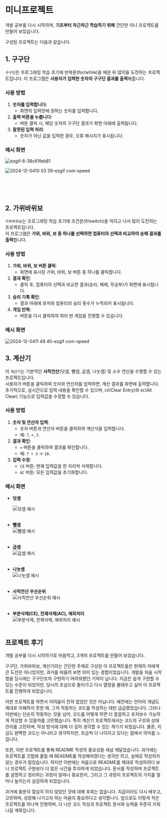 # 미니프로젝트

 개발 공부를 다시 시작하며, **기초부터 차근차근 학습하기 위해** 간단한 미니 프로젝트를 만들어 보았습니다.

 구성된 프로젝트는 다음과 같습니다.


 ## 1. 구구단
  `구구단`은 프로그래밍 학습 초기에 반복문(for/while)을 배운 뒤 많이들 도전하는 프로젝트입니다. 이 프로그램은 **사용자가 입력한 숫자의 구구단 결과를 출력**해줍니다.

### 사용 방법
1. **숫자를 입력합니다**:
    - 화면의 입력란에 원하는 숫자를 입력합니다.
2. **출력 버튼을 누릅니다**:
   - 버튼 클릭 시, 해당 숫자의 구구단 결과가 화면 아래에 출력됩니다.
3. **잘못된 입력 처리**:
   - 숫자가 아닌 값을 입력한 경우, 오류 메시지가 표시됩니다.

### 예시 화면
 ![ezgif-6-38c61feb81](https://github.com/user-attachments/assets/2605081b-3349-426c-8e86-a66c106972f9)


![2024-12-0410 03 39-ezgif com-speed](https://github.com/user-attachments/assets/b4a49e4f-3e26-4c30-8bf8-016edbe1bb8b)

<br><br><br>

## 2. 가위바위보
 `가위바위보`는 프로그래밍 학습 초기에 조건문(if/switch)을 익히고 나서 많이 도전하는 프로젝트입니다.  
이 프로그램은 **가위, 바위, 보 중 하나를 선택하면 컴퓨터의 선택과 비교하여 승패 결과를 출력**합니다.

 ### 사용 방법
1. **가위, 바위, 보 버튼 클릭**:
   - 화면에 표시된 가위, 바위, 보 버튼 중 하나를 클릭합니다.
2. **결과 확인**:
   - 클릭 후, 컴퓨터의 선택과 비교한 결과(승리, 패배, 무승부)가 화면에 표시됩니다.
3. **승리 기록 확인**:
   - 결과 아래에 유저와 컴퓨터의 승리 횟수가 누적되어 표시됩니다.
4. **게임 반복**:
   - 버튼을 다시 클릭하여 여러 번 게임을 진행할 수 있습니다.

### 예시 화면
![2024-12-0411 49 40-ezgif com-speed](https://github.com/user-attachments/assets/2124bdcd-80a0-4005-b589-2c5123a072d8)

## 3. 계산기
이 `계산기`는 기본적인 **사칙연산**(덧셈, 뺄셈, 곱셈, 나눗셈) 및 소수 연산을 수행할 수 있는 프로젝트입니다.  
사용자가 버튼을 클릭하여 숫자와 연산자를 입력하면, 계산 결과를 화면에 출력합니다.  
추가적으로, 실시간으로 입력 내용을 확인할 수 있으며, `CE`(Clear Entry)와 `AC`(All Clear) 기능으로 입력값을 수정할 수 있습니다.

### 사용 방법 
1. **숫자 및 연산자 입력**:
   - 숫자 버튼과 연산자 버튼을 클릭하여 계산식을 입력합니다.
   - 예: `7`, `+`, `3`.
2. **결과 확인**:
   - `=` 버튼을 클릭하여 결과를 확인합니다.
   - 예: `7 + 3` → `10`.
3. **입력 수정**:
   - `CE` 버튼: 현재 입력값을 한 자리씩 삭제합니다.
   - `AC` 버튼: 모든 입력값을 초기화합니다.

### 예시 화면
- **덧셈** <br>

    ![덧셈 예시](https://github.com/user-attachments/assets/ea2e2098-2cb5-45b6-a2a5-c3c14de7f77d)
    <br><br>
- **뺄셈** <br>
    ![뺄셈 예시](https://github.com/user-attachments/assets/b521e65b-98fc-4d24-8035-153d651a091f)
    <br><br>
- **곱셈** <br>
    ![곱셈 예시](https://github.com/user-attachments/assets/6234894d-cf51-4f43-97df-79a3bc6a64d9)
    <br><br>
- **나눗셈** <br>
    ![나눗셈 예시](https://github.com/user-attachments/assets/54b4b9a9-ad9e-4b9b-ac2b-0a2adeeabdef)
    <br><br>
- **사칙연산 우선순위** <br>
    ![사칙연산 우선순위 예시](https://github.com/user-attachments/assets/bddee7d0-529a-4fdb-9871-194f84b6bf98)
    <br><br>
- **부분삭제(CE), 전체삭제(AC), 예외처리** <br>
    ![부분삭제, 전체삭제, 예외처리 예시](https://github.com/user-attachments/assets/fb17fbfd-2b94-4952-9a83-29cd6e3db674)
    <br><br>


## 프로젝트 후기
개발 공부를 다시 시작하기로 마음먹고, 3개의 프로젝트를 만들어 보았습니다.

구구단, 가위바위보, 계산기라는 간단한 주제로 구성된 이 프로젝트들은 현재의 저에게 큰 도전은 아니었지만, 과거를 떠올려 보면 의미 있는 경험이었습니다. 개발을 처음 시작했을 당시에는 구구단조차 구현하기 어려워했던 기억이 납니다. 지금은 쉽게 구현할 수 있는 수준이 되었지만, 당시의 초심으로 돌아가고 다시 열정을 불태우고 싶어 이 프로젝트를 진행하게 되었습니다.

이번 프로젝트를 하면서 어려움이 전혀 없었던 것은 아닙니다. 예전에는 언어의 개념도 제대로 이해하지 못한 채, 그저 작동하는 코드를 작성하는 데만 급급했었습니다. 그러나 이번에는 단순히 작동하는 것을 넘어, 코드를 어떻게 하면 더 깔끔하고 유지보수 가능하게 작성할 수 있을까를 고민했습니다. 특히 계산기 프로젝트에서는 코드의 구조와 상태 관리를 고민하며, 작성 방식에 대해 더 깊이 생각할 수 있는 계기가 되었습니다. 물론, 지금도 완벽한 코드는 아니라고 생각하지만, 조금씩 더 나이지고 있다는 점에서 의미를 느낍니다.

또한, 이번 프로젝트를 통해 README 작성의 중요성을 새삼 깨달았습니다. 과거에는 프로젝트를 깃헙에 올릴 때 README를 작성해야겠다는 생각만 하고, 실제로 작성하지 않는 경우가 많았습니다. 하지만 이번에는 처음으로 README를 제대로 작성하려다 보니 프로젝트 구현보다 더 많은 시간을 투자하게 되었습니다. 문서를 작성하며 프로젝트를 설명하고 정리하는 과정이 얼마나 중요한지, 그리고 그 과정이 프로젝트의 가치를 얼마나 높이는지 실감하게 되었습니다.

과거에 충분히 열심히 하지 않았던 것에 대해 후회는 없습니다. 지금이라도 다시 배우고, 고민하며, 성장해 나가고자 하는 마음이 중요하다고 생각합니다. 앞으로도 이렇게 작은 프로젝트를 하나씩 진행하며, 더 나은 코드 작성과 프로젝트 문서화 능력을 꾸준히 키워나갈 계획입니다.
